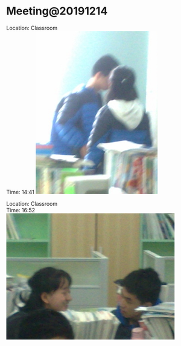 # Meeting@20191214

Location: Classroom  
Time: 14:41
![](img/IMG_20191214_144628.jpg)  

Location: Classroom  
Time: 16:52  
![](img/IMG_20191218_100838.jpg)  

